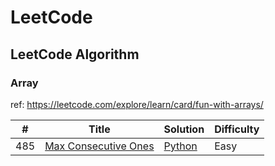 # LeetCode

## LeetCode Algorithm

### Array

ref: https://leetcode.com/explore/learn/card/fun-with-arrays/

|#	|Title|	Solution| Difficulty|
|---|---|---|---|
|485|[Max Consecutive Ones](https://leetcode.com/problems/max-consecutive-ones)|[Python](./algorithms/485_Max_Consecutive_Ones.py)| Easy |
